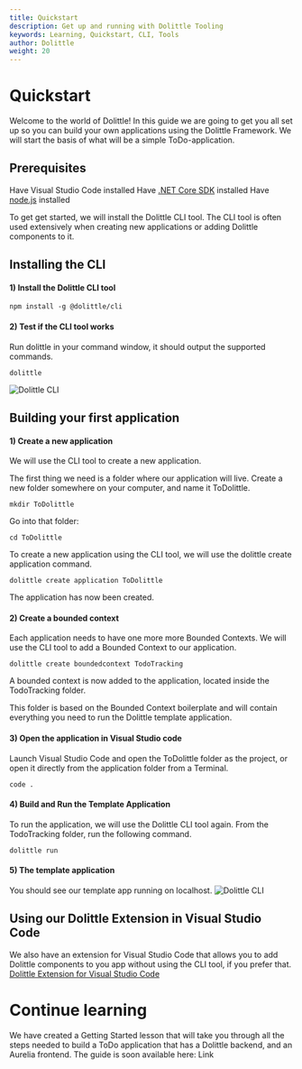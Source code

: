 ```yaml
---
title: Quickstart
description: Get up and running with Dolittle Tooling
keywords: Learning, Quickstart, CLI, Tools
author: Dolittle
weight: 20
---
```


# Quickstart
Welcome to the world of Dolittle! In this guide we are going to get you all set up so you can build your own applications using the Dolittle Framework. We will start the basis of what will be a simple ToDo-application.

## Prerequisites
Have Visual Studio Code installed
Have [.NET Core SDK](https://dotnet.microsoft.com/download) installed
Have [node.js](https://nodejs.org/en/) installed

To get get started, we will install the Dolittle CLI tool. The CLI tool is often used extensively when creating new applications or adding Dolittle components to it.

## Installing the CLI
#### 1) Install the Dolittle CLI tool
```console
npm install -g @dolittle/cli
```

#### 2) Test if the CLI tool works
Run dolittle in your command window, it should output the supported commands.
```console
dolittle
```
![Dolittle CLI](../images/dolittleCLI.png)

## Building your first application
#### 1) Create a new application
We will use the CLI tool to create a new application.

The first thing we need is a folder where our application will live.
Create a new folder somewhere on your computer, and name it ToDolittle.
```console
mkdir ToDolittle
```

Go into that folder:
```console
cd ToDolittle
```

To create a new application using the CLI tool, we will use the dolittle create application command.
```console
dolittle create application ToDolittle
```

The application has now been created. 

#### 2) Create a bounded context
Each application needs to have one more more Bounded Contexts. We will use the CLI tool to add a Bounded Context to our application.
```console
dolittle create boundedcontext TodoTracking
```

A bounded context is now added to the application, located inside the TodoTracking folder.

This folder is based on the Bounded Context boilerplate and will contain everything you need to run the Dolittle template application.

#### 3) Open the application in Visual Studio code
Launch Visual Studio Code and open the ToDolittle folder as the project, or open it directly from the application folder from a Terminal.
```console
code .
```

#### 4) Build and Run the Template Application
To run the application, we will use the Dolittle CLI tool again. From the TodoTracking folder, run the following command.
```console
dolittle run
```

#### 5) The template application
You should see our template app running on localhost.
![Dolittle CLI](../images/templateApp.png)

## Using our Dolittle Extension in Visual Studio Code
We also have an extension for Visual Studio Code that allows you to add Dolittle components to you app without using the CLI tool, if you prefer that.
[Dolittle Extension for Visual Studio Code](https://marketplace.visualstudio.com/items?itemName=Dolittle.dolittle-vscode)

# Continue learning
We have created a Getting Started lesson that will take you through all the steps needed to build a ToDo application that has a Dolittle backend, and an Aurelia frontend.
The guide is soon available here: Link
